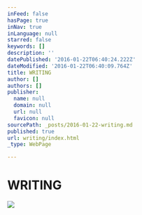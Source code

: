 ```yaml
---
inFeed: false
hasPage: true
inNav: true
inLanguage: null
starred: false
keywords: []
description: ''
datePublished: '2016-01-22T06:40:24.222Z'
dateModified: '2016-01-22T06:40:09.764Z'
title: WRITING
author: []
authors: []
publisher:
  name: null
  domain: null
  url: null
  favicon: null
sourcePath: _posts/2016-01-22-writing.md
published: true
url: writing/index.html
_type: WebPage

---
```

# WRITING
![](https://the-grid-user-content.s3-us-west-2.amazonaws.com/a8adbd08-d0e1-4c90-be78-758551e8ee84.jpg)